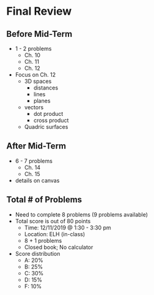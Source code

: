 # Final Review

## Before Mid-Term

- 1 - 2 problems
	- Ch. 10
	- Ch. 11
	- Ch. 12
- Focus on Ch. 12
	- 3D spaces
		- distances
		- lines
		- planes
	- vectors
		- dot product
		- cross product
	- Quadric surfaces

## After Mid-Term

- 6 - 7 problems
	- Ch. 14
	- Ch. 15
- details on canvas

## Total # of Problems

- Need to complete 8 problems (9 problems available)
- Total score is out of 80 points
	- Time: 12/11/2019 @ 1:30 - 3:30 pm
	- Location: ELH (in-class)
	- 8 + 1 problems
	- Closed book; No calculator
- Score distribution
	- A: 20%
	- B: 25%
	- C: 30%
	- D: 15%
	- F: 10%